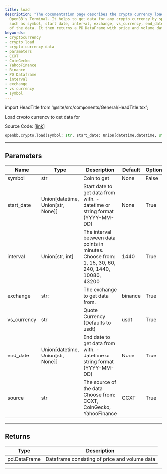 ```yaml
---
title: load
description: "The documentation page describes the crypto currency load function in"
  OpenBB's Terminal. It helps to get data for any crypto currency by specifying parameters
  such as symbol, start date, interval, exchange, vs_currency, end_date and the source
  of the data. It then returns a PD DataFrame with price and volume data.
keywords:
- cryptocurrency
- crypto load
- crypto currency data
- parameters
- CCXT
- CoinGecko
- YahooFinance
- Binance
- PD Dataframe
- interval
- exchange
- vs currency
- symbol
---
```


import HeadTitle from '@site/src/components/General/HeadTitle.tsx';

<HeadTitle title="crypto.load - Reference | OpenBB SDK Docs" />

Load crypto currency to get data for

Source Code: [[link](https://github.com/OpenBB-finance/OpenBBTerminal/tree/main/openbb_terminal/cryptocurrency/cryptocurrency_helpers.py#L488)]

```python
openbb.crypto.load(symbol: str, start_date: Union[datetime.datetime, str, NoneType] = None, interval: Union[str, int] = "1440", exchange: str = "binance", vs_currency: str = "usdt", end_date: Union[datetime.datetime, str, NoneType] = None, source: str = "CCXT")
```

---

## Parameters

| Name | Type | Description | Default | Optional |
| ---- | ---- | ----------- | ------- | -------- |
| symbol | str | Coin to get | None | False |
| start_date | Union[datetime, Union[str, None]] | Start date to get data from with. - datetime or string format (YYYY-MM-DD) | None | True |
| interval | Union[str, int] | The interval between data points in minutes.<br/>Choose from: 1, 15, 30, 60, 240, 1440, 10080, 43200 | 1440 | True |
| exchange | str: | The exchange to get data from. | binance | True |
| vs_currency | str | Quote Currency (Defaults to usdt) | usdt | True |
| end_date | Union[datetime, Union[str, None]] | End date to get data from with. - datetime or string format (YYYY-MM-DD) | None | True |
| source | str | The source of the data<br/>Choose from: CCXT, CoinGecko, YahooFinance | CCXT | True |


---

## Returns

| Type | Description |
| ---- | ----------- |
| pd.DataFrame | Dataframe consisting of price and volume data |
---
